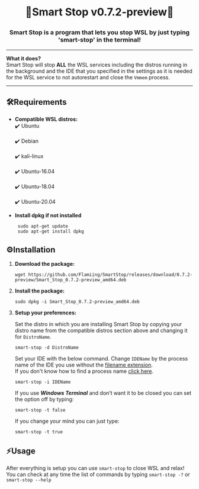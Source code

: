 # <p align="center">🧠Smart Stop v0.7.2-preview🧠</p>

### <p align="center">Smart Stop is a program that lets you stop WSL by just typing 'smart-stop' in the terminal!</p>

---
**What it does?**</br>
Smart Stop will stop **ALL** the WSL services including the distros running in the background and the IDE that you specified in the settings as it is needed for the WSL service to not autorestart and close the `Vmmem` process.</br>

---
## 🛠️Requirements

  
 - **Compatible WSL distros:**<br/>
	  	✔️ Ubuntu<br/> 		 
	  	✔️ Debian<br/> 		 
	  	✔️ kali-linux<br/> 		 
	  	✔️ Ubuntu-16.04<br/> 		 
	  	✔️ Ubuntu-18.04<br/> 		 
	  	✔️ Ubuntu-20.04<br/>


 - **Install dpkg if not installed**
	
		sudo apt-get update
		sudo apt-get install dpkg

## ⚙️Installation
	
 1. **Download the package:**
	 
		wget https://github.com/Flamiing/SmartStop/releases/download/0.7.2-preview/Smart_Stop_0.7.2-preview_amd64.deb
 2. **Install the package:**

		sudo dpkg -i Smart_Stop_0.7.2-preview_amd64.deb

 3. **Setup your preferences:**
 
	Set the distro in which you are installing Smart Stop by copying your distro name from the compatible distros section above and changing it for `DistroName`.

		smart-stop -d DistroName
	Set your IDE with the below command. Change `IDEName` by the process name of the IDE you use without the [filename extension](https://en.wikipedia.org/wiki/Filename_extension#:~:text=A%20filename%20extension%2C%20file%20name,md%20). <br/>
	If you don't know how to find a process name [click here](https://docs.celonis.com/en/how-to-discover-a-process-name-for-a-specific-application.html).

		smart-stop -i IDEName
		
	If you use _**Windows Terminal**_ and don’t want it to be closed you can set the option off by typing:

		smart-stop -t false					

	If you change your mind you can just type:

		smart-stop -t true


## ⚡Usage

After everything is setup you can use `smart-stop` to close WSL and relax!<br/>
You can check at any time the list of commands by typing `smart-stop -?` or `smart-stop --help`
